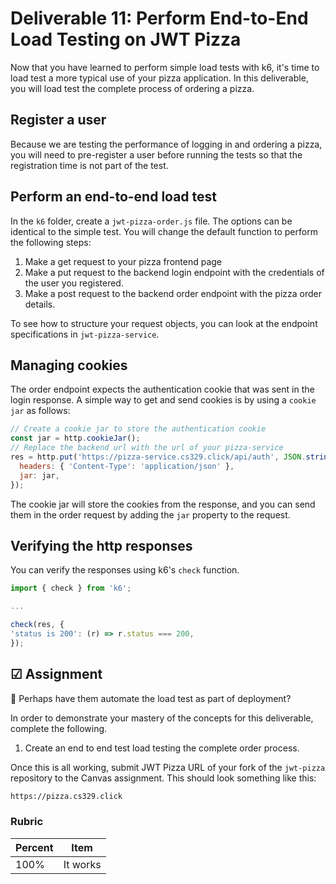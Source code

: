 # Deliverable 11: Perform End-to-End Load Testing on JWT Pizza

Now that you have learned to perform simple load tests with k6, it's time to load test a more typical use of your pizza application. In this deliverable, you will load test the complete process of ordering a pizza.

## Register a user

Because we are testing the performance of logging in and ordering a pizza, you will need to pre-register a user before running the tests so that the registration time is not part of the test.

## Perform an end-to-end load test

In the `k6` folder, create a `jwt-pizza-order.js` file. The options can be identical to the simple test. You will change the default function to perform the following steps:

1. Make a get request to your pizza frontend page
1. Make a put request to the backend login endpoint with the credentials of the user you registered.
1. Make a post request to the backend order endpoint with the pizza order details.

To see how to structure your request objects, you can look at the endpoint specifications in `jwt-pizza-service`.

## Managing cookies

The order endpoint expects the authentication cookie that was sent in the login response. A simple way to get and send cookies is by using a `cookie jar` as follows:

```javascript
// Create a cookie jar to store the authentication cookie
const jar = http.cookieJar();
// Replace the backend url with the url of your pizza-service
res = http.put('https://pizza-service.cs329.click/api/auth', JSON.stringify(userObject), {
  headers: { 'Content-Type': 'application/json' },
  jar: jar,
});
```

The cookie jar will store the cookies from the response, and you can send them in the order request by adding the `jar` property to the request.

## Verifying the http responses

You can verify the responses using k6's `check` function.

```javascript
import { check } from 'k6';

...

check(res, {
'status is 200': (r) => r.status === 200,
});
```

## ☑ Assignment

🚧 Perhaps have them automate the load test as part of deployment?

In order to demonstrate your mastery of the concepts for this deliverable, complete the following.

1. Create an end to end test load testing the complete order process.

Once this is all working, submit JWT Pizza URL of your fork of the `jwt-pizza` repository to the Canvas assignment. This should look something like this:

```txt
https://pizza.cs329.click
```

### Rubric

| Percent | Item     |
| ------- | -------- |
| 100%    | It works |
